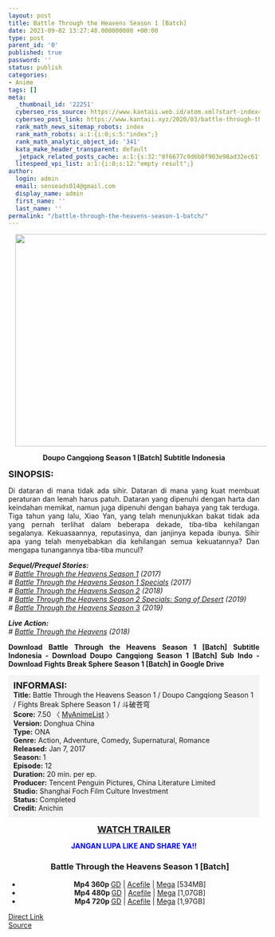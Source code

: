 ```yaml
---
layout: post
title: Battle Through the Heavens Season 1 [Batch]
date: 2021-09-02 13:27:48.000000000 +00:00
type: post
parent_id: '0'
published: true
password: ''
status: publish
categories:
- Anime
tags: []
meta:
  _thumbnail_id: '22251'
  cyberseo_rss_source: https://www.kantaii.web.id/atom.xml?start-index=1&max-results=150
  cyberseo_post_link: https://www.kantaii.xyz/2020/03/battle-through-the-heavens-season-1-batch.html
  rank_math_news_sitemap_robots: index
  rank_math_robots: a:1:{i:0;s:5:"index";}
  rank_math_analytic_object_id: '341'
  kata_make_header_transparent: default
  _jetpack_related_posts_cache: a:1:{s:32:"8f6677c9d6b0f903e98ad32ec61f8deb";a:2:{s:7:"expires";i:1653234321;s:7:"payload";a:3:{i:0;a:1:{s:2:"id";i:25977;}i:1;a:1:{s:2:"id";i:25983;}i:2;a:1:{s:2:"id";i:25979;}}}}
  litespeed_vpi_list: a:1:{i:0;s:12:"empty result";}
author:
  login: admin
  email: senseads014@gmail.com
  display_name: admin
  first_name: ''
  last_name: ''
permalink: "/battle-through-the-heavens-season-1-batch/"
---
```

<div class="separator" style="clear: both; text-align: center;"><a href="https://4.bp.blogspot.com/-J0LiIC8sRow/XLuff9GahTI/AAAAAAAAAWs/j7NjPVkBEusfp-ObNGVWzdbpuKTbSiRrwCLcBGAs/s1600/Battle%2BThrough%2BThe%2BHeavens%2BS1%2B-%2BKANtaii.jpg" style="margin-left: 1em; margin-right: 1em;"><img border="0" data-original-height="570" data-original-width="856" height="426" src="{{ site.baseurl }}/assets/2021/09/Battle%2BThrough%2BThe%2BHeavens%2BS1%2B-%2BKANtaii.jpg" width="640" /></a></div>
<p>
<div style="text-align: center;"><b>Doupo Cangqiong Season 1 [Batch] Subtitle Indonesia</b></div>
<p><b><span style="font-size: large;">SINOPSIS:</span></b>
<div style="text-align: justify;">Di dataran di mana tidak ada sihir. Dataran di mana yang kuat membuat peraturan dan lemah harus patuh. Dataran yang dipenuhi dengan harta dan keindahan memikat, namun juga dipenuhi dengan bahaya yang tak terduga. Tiga tahun yang lalu, Xiao Yan, yang telah menunjukkan bakat tidak ada yang pernah terlihat dalam beberapa dekade, tiba-tiba kehilangan segalanya. Kekuasaannya, reputasinya, dan janjinya kepada ibunya. Sihir apa yang telah menyebabkan dia kehilangan semua kekuatannya? Dan mengapa tunangannya tiba-tiba muncul?</p>
<p><i><b>Sequel/Prequel Stories:</b></i><br /><i># <a href="https://www.kantaii.xyz/2020/03/battle-through-the-heavens-season-1-batch.html" target="_blank" rel="noopener">Battle Through the Heavens Season 1</a> (2017)</i><br /><i># <a href="https://www.kantaii.xyz/2020/03/battle-through-the-heavens-season-1-specials.html" target="_blank" rel="noopener">Battle Through the Heavens Season 1 Specials</a> (2017)</i><br /><i># <a href="https://www.kantaii.xyz/2020/03/battle-through-the-heavens-season-2-batch.html" target="_blank" rel="noopener">Battle Through the Heavens Season 2</a> (2018)</i><br /><i># <a href="https://www.kantaii.xyz/2020/03/battle-through-the-heavens-season-2-specials-song-of-desert-batch.html" target="_blank" rel="noopener">Battle Through the Heavens Season 2 Specials: Song of Desert</a> (2019)</i><br /><i># <a href="https://www.kantaii.xyz/2020/03/battle-through-the-heavens-season-3-batch.html" target="_blank" rel="noopener">Battle Through the Heavens Season 3</a> (2019)</i></p>
<p><i><b>Live Action:</b></i><br /><i># <a href="https://www.kantaii.xyz/2020/09/battle-through-the-heavens-2018-live-action-batch.html" target="_blank" rel="noopener">Battle Through the Heavens</a> (2018)</i></p>
<p><b>Download Battle Through the Heavens Season 1 [Batch] Subtitle Indonesia - Download Doupo Cangqiong Season 1 [Batch] Sub Indo - Download Fights Break Sphere Season 1 [Batch] in Google Drive</b></div>
<p><a name="more"></a>
<div style="background-color: #f3f3f3; padding: 10px; text-align: left;"><b><span style="font-size: large;">INFORMASI:</span></b><br /><b>Title:</b> Battle Through the Heavens Season 1 / Doupo Cangqiong Season 1 / Fights Break Sphere Season 1 / 斗破苍穹<br /><b>Score:</b> 7.50 〈 <a href="https://myanimelist.net/anime/36491/Doupo_Cangqiong" target="_blank" rel="noopener">MyAnimeList</a>&nbsp;〉<br /><b>Version:</b> Donghua China<br /><b>Type:</b> ONA<br /><b>Genre:</b> Action, Adventure, Comedy, Supernatural, Romance<br /><b>Released:</b> Jan 7, 2017<br /><b>Season:</b> 1<br /><b>Episode:</b> 12<br /><b>Duration:</b> 20 min. per ep.<br /><b>Producer:</b> Tencent Penguin Pictures, China Literature Limited<br /><b>Studio:</b> Shanghai Foch Film Culture Investment<br /><b>Status:</b> Completed<br /><b>Credit:</b> Anichin</div>
<p>
<div style="text-align: center;"><b><span style="font-size: large;"><a href="https://www.youtube.com/watch?v=j1h4PRQ2mh8" target="_blank" rel="noopener">WATCH TRAILER</a></span></b></div>
<p>
<div style="text-align: center;"><b><span style="color: blue;">JANGAN LUPA LIKE AND SHARE YA!!</span></b></div>
<div class="dl">
<ul />
<h3 style="text-align: center;">Battle Through the Heavens Season 1 [Batch]</h3>
<li style="text-align: center;"><b>Mp4 360p </b><a href="https://semawur.com/LktyG" target="_blank" rel="noopener">GD</a> | <a href="https://apk.miuiku.com/HlNpr" target="_blank" rel="noopener">Acefile</a> | <a href="https://semawur.com/JLC32ep6q" target="_blank" rel="noopener">Mega</a> [534MB]</li>
<li style="text-align: center;"><b>Mp4 480p </b><a href="https://semawur.com/cmIL3" target="_blank" rel="noopener">GD</a> | <a href="https://apk.miuiku.com/SNe9CYzI" target="_blank" rel="noopener">Acefile</a> | <a href="https://semawur.com/j860XpLo9z" target="_blank" rel="noopener">Mega</a> [1,07GB]</li>
<li style="text-align: center;"><b>Mp4 720p </b><a href="https://semawur.com/uwWzStT" target="_blank" rel="noopener">GD</a> | <a href="https://apk.miuiku.com/naGtN" target="_blank" rel="noopener">Acefile</a> | <a href="https://semawur.com/MC3m" target="_blank" rel="noopener">Mega</a> [1,97GB]</li>
</div>
<link rel="stylesheet" href="https://cdnjs.cloudflare.com/ajax/libs/font-awesome/4.7.0/css/font-awesome.min.css" />
<div class="divbtn"> <a href="https://handymansurrender.com/fihup8buzv?key=94550f7ce39444073321dde3b8782f97" class="btn"><i class="fa fa-download"></i> Direct Link</a> <br /><a href="https://www.kantaii.xyz/2020/03/battle-through-the-heavens-season-1-batch.html">Source</a> </div>
